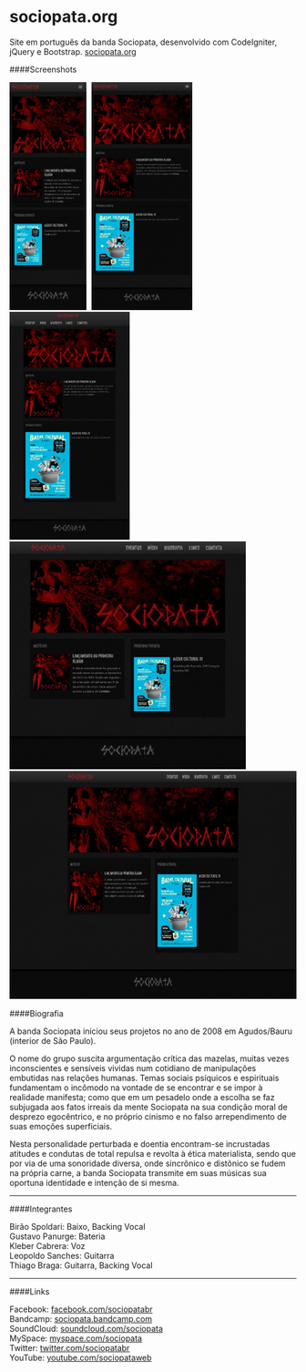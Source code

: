 sociopata.org
===========

Site em português da banda Sociopata, desenvolvido com CodeIgniter, jQuery e Bootstrap. [sociopata.org](http://sociopata.org)

####Screenshots

<img src="assets/images/readme/home_480.jpg?raw=true" style="height: 400px; margin-right: 5px;" />
<img src="assets/images/readme/home_720.jpg?raw=true" style="height: 400px; margin-right: 5px;" />
<img src="assets/images/readme/home_940.jpg?raw=true" style="height: 400px; margin-right: 5px;" />
<img src="assets/images/readme/home_1140.jpg?raw=true" style="height: 400px; margin-right: 5px;" />
<img src="assets/images/readme/home_1920.jpg?raw=true" style="height: 400px; margin-right: 5px;" />


####Biografia

A banda Sociopata iniciou seus projetos no ano de 2008 em Agudos/Bauru (interior de São Paulo).

O nome do grupo suscita argumentação crítica das mazelas, muitas vezes inconscientes e sensíveis vividas num cotidiano de manipulações embutidas nas relações humanas. Temas sociais psíquicos e espirituais fundamentam o incômodo na vontade de se encontrar e se impor à realidade manifesta; como que em um pesadelo onde a escolha se faz subjugada aos fatos irreais da mente Sociopata na sua condição moral de desprezo egocêntrico, e no próprio cinismo e no falso arrependimento de suas emoções superficiais.

Nesta personalidade perturbada e doentia encontram-se incrustadas atitudes e condutas de total repulsa e revolta à ética materialista, sendo que por via de uma sonoridade diversa, onde sincrônico e distônico se fudem na própria carne, a banda Sociopata transmite em suas músicas sua oportuna identidade e intenção de si mesma.

---

####Integrantes

Birão Spoldari: Baixo, Backing Vocal  
Gustavo Panurge: Bateria  
Kleber Cabrera: Voz  
Leopoldo Sanches: Guitarra  
Thiago Braga: Guitarra, Backing Vocal  

---

####Links

Facebook: [facebook.com/sociopatabr](http://facebook.com/sociopatabr)  
Bandcamp: [sociopata.bandcamp.com](http://sociopata.bandcamp.com)  
SoundCloud: [soundcloud.com/sociopata](http://soundcloud.com/sociopata)  
MySpace: [myspace.com/sociopata](http://myspace.com/sociopata)  
Twitter: [twitter.com/sociopatabr](http://twitter.com/sociopatabr)  
YouTube: [youtube.com/sociopataweb](http://youtube.com/sociopataweb)  
